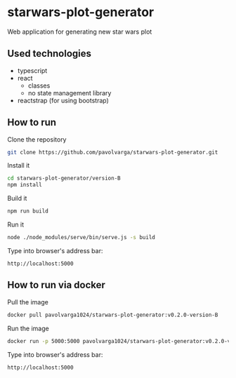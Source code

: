 # starwars-plot-generator
Web application for generating new star wars plot

## Used technologies
  * typescript
  * react
    * classes
    * no state management library
  * reactstrap (for using bootstrap)

## How to run
Clone the repository
```sh
git clone https://github.com/pavolvarga/starwars-plot-generator.git
```
Install it
```sh
cd starwars-plot-generator/version-B
npm install
```
Build it
```sh
npm run build
```
Run it
```sh
node ./node_modules/serve/bin/serve.js -s build
```
Type into browser's address bar:
```
http://localhost:5000
```

## How to run via docker
Pull the image
```sh
docker pull pavolvarga1024/starwars-plot-generator:v0.2.0-version-B
```

Run the image
```sh
docker run -p 5000:5000 pavolvarga1024/starwars-plot-generator:v0.2.0-version-B
```

Type into browser's address bar:
```
http://localhost:5000
```